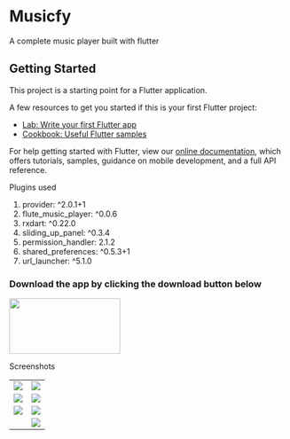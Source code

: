 # Musicfy

A complete music player built with flutter

## Getting Started

This project is a starting point for a Flutter application.

A few resources to get you started if this is your first Flutter project:

- [Lab: Write your first Flutter app](https://flutter.dev/docs/get-started/codelab)
- [Cookbook: Useful Flutter samples](https://flutter.dev/docs/cookbook)

For help getting started with Flutter, view our
[online documentation](https://flutter.dev/docs), which offers tutorials,
samples, guidance on mobile development, and a full API reference.

Plugins used 
<ol>
    <li>provider: ^2.0.1+1</li>
    <li> flute_music_player: ^0.0.6</li>
    <li>rxdart: ^0.22.0</li>
    <li>sliding_up_panel: ^0.3.4</li>
    <li>permission_handler: 2.1.2</li>
    <li>shared_preferences: ^0.5.3+1</li>
    <li>url_launcher: ^5.1.0</li>
</ol>

<h3>Download the app by clicking the download button below</h3>
<a href="https://github.com/nittinsharma37/musicfy/releases/tag/v1.0.0">
    <img src="https://github.com/nittinsharma37/musicfy/blob/master/screenshots/down.png" height="100" width="200">
</a>

Screenshots

<table style={border:none;}>
    <tr>
        <td><img src="https://github.com/nittinsharma37/musicfy/blob/master/screenshots/00.png"></td>
        <td><img src="https://github.com/nittinsharma37/musicfy/blob/master/screenshots/01.png"></td>
    </tr>
    <tr>
        <td><img src="https://github.com/nittinsharma37/musicfy/blob/master/screenshots/flutter_01.png"></td>
        <td><img src="https://github.com/nittinsharma37/musicfy/blob/master/screenshots/flutter_02.png"></td>
    </tr>
    <tr>
        <td><img src="https://github.com/nittinsharma37/musicfy/blob/master/screenshots/flutter_03.png"></td>
        <td><img src="https://github.com/nittinsharma37/musicfy/blob/master/screenshots/flutter_04.png"></td>
    </tr>
    <tr>
        <td></td>
        <td><img src="https://github.com/nittinsharma37/musicfy/blob/master/screenshots/flutter_06.png"></td>
    </tr>
</table>
